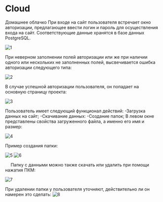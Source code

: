 # Cloud
Домашнее облачко
При входе на сайт пользователя встречает окно авторизации, предлагающее ввести логин и пароль для осуществления входа на сайт. Соответствующие данные хранятся в базе данных PostgreSQL.

 ![1](https://github.com/Avaksbeorn/Cloud/assets/146529592/3c358609-f7dd-4cc4-8921-d919a9224b8a)

При неверном заполнении полей авторизации или же при наличии одного или нескольких не заполненных полей, высвечивается ошибка авторизации следующего типа:

 ![2](https://github.com/Avaksbeorn/Cloud/assets/146529592/fef4252a-c46c-41d2-9fd7-81d9df347a31)

В случае успешной авторизации пользователя, он попадает на основную страницу проекта:

![3](https://github.com/Avaksbeorn/Cloud/assets/146529592/2cda46e4-adf3-4477-8a30-1e611f37bada)
 


Пользователь имеет следующий функционал действий:
-Загрузка данных на сайт;
-Скачивание данных:
-Создание папок;
В левом окне представлены свойства загруженного файла, а именно его имя и размер:

 ![4](https://github.com/Avaksbeorn/Cloud/assets/146529592/89595c03-9bb3-4324-b42f-4e643a0383fa)


Пример создания папки:

![5](https://github.com/Avaksbeorn/Cloud/assets/146529592/d0d27bc3-a296-4b32-93a5-accf6d09ba24)
![6](https://github.com/Avaksbeorn/Cloud/assets/146529592/7e6826a8-fa03-4b9a-b53b-7f2fd301431c)

 

 
Папку с данными можно также скачать или удалить при помощи нажатия ПКМ:

![7](https://github.com/Avaksbeorn/Cloud/assets/146529592/de34c51c-c9d4-4f99-867b-472f1a8f9afa)

При удалении папки у пользователя уточняют, действительно ли он намерен это сделать:
![8](https://github.com/Avaksbeorn/Cloud/assets/146529592/a36d9b49-4291-41f7-a0dc-2e3e6fb15530)
 

 

